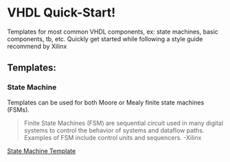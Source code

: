 # VHDL Quick-Start!
Templates for most common VHDL components, ex: state machines, basic components, tb, etc. Quickly get started while following a style guide recommend by Xilinx

## Templates:
### State Machine
Templates can be used for both Moore or Mealy finite state machines (FSMs).
> Finite State Machines (FSM) are sequential circuit used in many digital systems to control the behavior of
> systems and dataflow paths. Examples of FSM include control units and sequencers. -Xilinx

[State Machine Template](./Templates/state_machine.vhdl)
